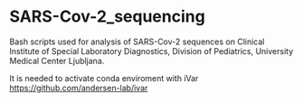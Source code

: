 # SARS-Cov-2_sequencing

Bash scripts used for analysis of SARS-Cov-2 sequences on Clinical Institute of Special Laboratory Diagnostics, Division of Pediatrics, University Medical Center Ljubljana.

It is needed to activate conda enviroment with iVar
https://github.com/andersen-lab/ivar
